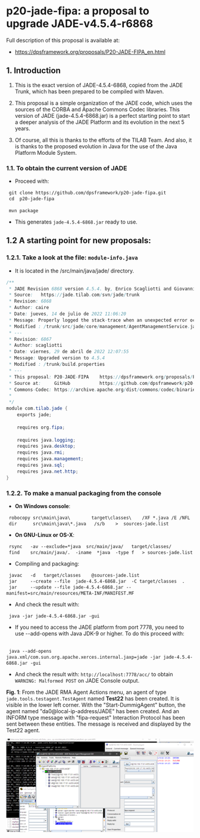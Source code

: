 # p20-jade-fipa: a proposal to upgrade JADE-v4.5.4-r6868

Full description of this proposal is available at:
-  <https://dpsframework.org/proposals/P20-JADE-FIPA_en.html>


## 1. Introduction

1. This is the exact version of JADE-4.5.4-6868, copied from the JADE Trunk, which has been prepared to be compiled with Maven.

1. This proposal is a simple organization of the JADE code, which uses the sources of the CORBA and Apache Commons Codec libraries. This version of JADE (jade-4.5.4-6868.jar) is a perfect starting point to start a deeper analysis of the JADE Platform and its evolution in the next 5 years.

1. Of course, all this is thanks to the efforts of the TILAB Team. And also, it is thanks to the proposed evolution in Java for the use of the Java Platform Module System.


### 1.1. To obtain the current version of JADE

- Proceed with: 

```shell
 git clone https://github.com/dpsframework/p20-jade-fipa.git
 cd  p20-jade-fipa

 mvn package
```

- This generates `jade-4.5.4-6868.jar` ready to use.

## 1.2 A starting point for new proposals:

### 1.2.1. Take a look at the file: `module-info.java`

- It is located in the /src/main/java/jade/ directory.

```java
/**
 * JADE Revision 6868 version 4.5.4. by, Enrico Scagliotti and Giovanni Caire.
 * Source:   https://jade.tilab.com/svn/jade/trunk
 * Revision: 6868
 * Author: caire
 * Date: jueves, 14 de julio de 2022 11:06:20
 * Message: Properly logged the stack-trace when an unexpected error occurs creating an agent.
 * Modified : /trunk/src/jade/core/management/AgentManagementService.java
 * ---
 * Revision: 6867
 * Author: scagliotti
 * Date: viernes, 29 de abril de 2022 12:07:55
 * Message: Upgraded version to 4.5.4
 * Modified : /trunk/build.properties
 * ---
 * This proposal: P20-JADE-FIPA    https://dpsframework.org/proposals/P20-JADE-FIPA_en.html
 * Source at:     GitHub           https://github.com/dpsframework/p20-jade-fipa
 * Commons-Codec: https://archive.apache.org/dist/commons/codec/binaries/commons-codec-1.3.tar.gz
 *            
 */
module com.tilab.jade {
	exports jade;
    
	requires org.fipa;
    
	requires java.logging;
	requires java.desktop;
	requires java.rmi;
	requires java.management;
	requires java.sql;
	requires java.net.http;
}

```


### 1.2.2. To make a manual packaging from the console

- **On Windows console**:

```shell
 robocopy src\main\java\        target\classes\    /XF *.java /E /NFL
 dir      src\main\java\*.java   /s/b    >  sources-jade.list
```


- **On GNU-Linux or OS-X**:

```shell
 rsync   -av --exclude=*java  src/main/java/   target/classes/
 find    src/main/java/.  -iname  *java  -type f   > sources-jade.list
```



- Compiling and packaging:

```shell
 javac   -d   target/classes    @sources-jade.list
 jar     --create --file  jade-4.5.4-6868.jar  -C target/classes  .
 jar     --update --file jade-4.5.4-6868.jar --manifest=src/main/resources/META-INF/MANIFEST.MF
```

- And check the result with:

```shell 
 java -jar jade-4.5.4-6868.jar -gui
```

- If you need to access the JADE platform from port 7778, you need to use --add-opens with Java JDK-9 or higher. To do this proceed with:

```shell

 java --add-opens java.xml/com.sun.org.apache.xerces.internal.jaxp=jade -jar jade-4.5.4-6868.jar -gui
```

- And check the result with: `http://localhost:7778/acc/` to obtain `WARNING: Malformed POST` on JADE Console output.



**Fig. 1**: From the JADE RMA Agent Actions menu, an agent of type `jade.tools.testagent.TestAgent` named **Test22** has been created. It is visible in the lower left corner. With the "Start-DummigAgent" button, the agent named "da0@local-ip-address/JADE" has been created. And an INFORM type message with "fipa-request" Interaction Protocol has been sent between these entities. The message is received and displayed by the Test22 agent.

![Results of test](./images/test-jade-rma-agent-454-6868-Java-JDK-17.png)


